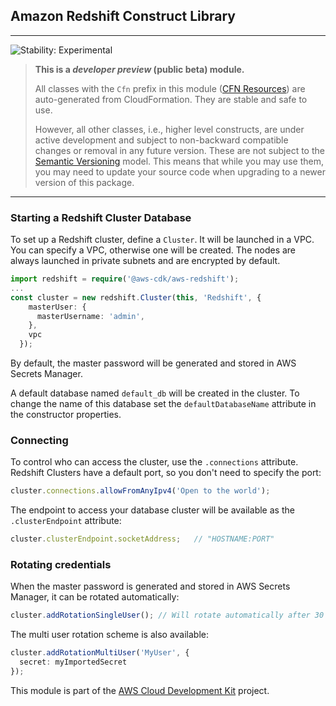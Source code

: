 ## Amazon Redshift Construct Library
<!--BEGIN STABILITY BANNER-->

---

![Stability: Experimental](https://img.shields.io/badge/stability-Experimental-important.svg?style=for-the-badge)

> **This is a _developer preview_ (public beta) module.**
>
> All classes with the `Cfn` prefix in this module ([CFN Resources](https://docs.aws.amazon.com/cdk/latest/guide/constructs.html#constructs_lib))
> are auto-generated from CloudFormation. They are stable and safe to use.
>
> However, all other classes, i.e., higher level constructs, are under active development and subject to non-backward
> compatible changes or removal in any future version. These are not subject to the [Semantic Versioning](https://semver.org/) model.
> This means that while you may use them, you may need to update your source code when upgrading to a newer version of this package.

---
<!--END STABILITY BANNER-->

### Starting a Redshift Cluster Database

To set up a Redshift cluster, define a `Cluster`. It will be launched in a VPC.
You can specify a VPC, otherwise one will be created. The nodes are always launched in private subnets and are encrypted by default.

``` typescript
import redshift = require('@aws-cdk/aws-redshift');
...
const cluster = new redshift.Cluster(this, 'Redshift', {
    masterUser: {
      masterUsername: 'admin',
    },
    vpc
  });
```
By default, the master password will be generated and stored in AWS Secrets Manager.

A default database named `default_db` will be created in the cluster. To change the name of this database set the `defaultDatabaseName` attribute in the constructor properties.

### Connecting

To control who can access the cluster, use the `.connections` attribute. Redshift Clusters have
a default port, so you don't need to specify the port:

```ts
cluster.connections.allowFromAnyIpv4('Open to the world');
```

The endpoint to access your database cluster will be available as the `.clusterEndpoint` attribute:

```ts
cluster.clusterEndpoint.socketAddress;   // "HOSTNAME:PORT"
```

### Rotating credentials

When the master password is generated and stored in AWS Secrets Manager, it can be rotated automatically:
```ts
cluster.addRotationSingleUser(); // Will rotate automatically after 30 days
```

The multi user rotation scheme is also available:
```ts
cluster.addRotationMultiUser('MyUser', {
  secret: myImportedSecret
});
```

This module is part of the [AWS Cloud Development Kit](https://github.com/aws/aws-cdk) project.

